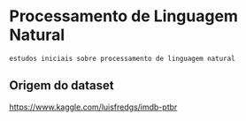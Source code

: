 # Processamento de Linguagem Natural
    estudos iniciais sobre processamento de linguagem natural

## Origem do dataset
https://www.kaggle.com/luisfredgs/imdb-ptbr
